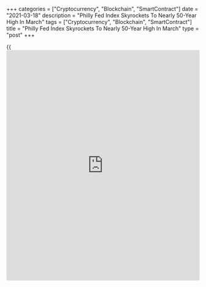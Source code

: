 +++
categories = ["Cryptocurrency", "Blockchain", "SmartContract"]
date = "2021-03-18"
description = "Philly Fed Index Skyrockets To Nearly 50-Year High In March"
tags = ["Cryptocurrency", "Blockchain", "SmartContract"]
title = "Philly Fed Index Skyrockets To Nearly 50-Year High In March"
type = "post"
+++

{{<iframe id="large-banner" src="https://www.bounty.group/#slide=23.0" width="100%" height="600" scrolling="no" style="border: 0px solid rgb(216, 221, 230); border-radius: 3px;">}}

A reading on Philadelphia-area manufacturing activity spiked to a nearly
50-year high in the month of March, the Federal Reserve Bank of
Philadelphia revealed in a report on Thursday.

The Philly Fed said its diffusion index for current activity soared to
51.8 in March from 23.1 in February, with a positive reading indicating
growth in regional manufacturing activity. Economists had expected the
index to come in unchanged.

With the substantial increase, the Philly Fed Index skyrocketed to its
highest level since hitting 53.6 in April of 1973.

The surge by the headline index came as the new orders index also jumped
to a nearly 50-year high, spiking to 50.9 in March from 23.4 in
February.

The shipments index also climbed to 30.2 in March from 21.5 in February,
while the number of employees index rose to 30.1 from 25.3.

On the inflation front, the prices paid index shot up 75.9 in March from
54.4 in February, reaching its highest level since March of 1980. The
prices received index also jumped to 31.8 from 16.7.

The Philly Fed also said the survey's future indexes indicate more
optimism about continued growth over the next six months.

The diffusion index for future general activity soared to 61.6 in March
from 39.5 in February, more than offsetting the drop seen in the
previous month to reach its highest reading since June of 2020.

"Looking ahead, solid goods demand, rising [business][1] investment, and
generous federal pandemic relief will drive a sustained regional
manufacturing expansion," said Oren Klachkin, Lead U.S. Economist at
Oxford Economics.

A separate report released by the Federal Reserve Bank of New York on
Monday showed an acceleration in the pace of growth in New York
manufacturing activity in the month of March.

The New York Fed said its general business conditions index climbed to
17.4 in March from 12.1 in February, with a positive reading indicating
growth in regional manufacturing activity. Economists had expected the
index to rise to 14.5.

With the bigger than expected increase, the general business conditions
index reached its highest level since hitting 21.2 in November of 2018.

For comments and feedback [contact](https://www.playgroundfx.com/contact/): editorial@rtt[news](https://www.letsplayfx.com/blog/forex-news-website/).com

[Economic News][2]

 **What parts of the world are seeing the best (and worst) economic
performances lately? Click[here][3] to check out our [Econ Scorecard][3]
and find out! See up-to-the-moment [ranking](https://www.playgroundfx.com/blog/crypto-exchange-ranking/)s for the best and worst
performers in [GDP][4], [unemployment rate][5], [inflation][6] and much
more.**

   1. www.rtt[news](https://www.letsplayfx.com/blog/forex-news-website/).com/Content/Business.aspx
   2. www.rtt[news](https://www.letsplayfx.com/blog/forex-news-website/).com/Content/EconomicNews.aspx
   3. www.rtt[news](https://www.letsplayfx.com/blog/forex-news-website/).com/economic-scorecard/world-rank/unemployment-rate/highest-performance.aspx
   4. www.rtt[news](https://www.letsplayfx.com/blog/forex-news-website/).com/economic-scorecard/world-rank/GDP/highest-performance.aspx
   5. www.rtt[news](https://www.letsplayfx.com/blog/forex-news-website/).com/economic-scorecard/world-rank/unemployment-rate/lowest-performance.aspx
   6. www.rtt[news](https://www.letsplayfx.com/blog/forex-news-website/).com/economic-scorecard/world-rank/CPI/highest-performance.aspx